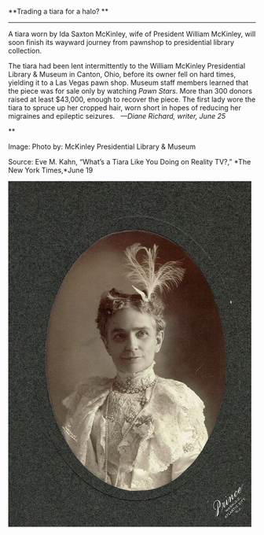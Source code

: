 **Trading a tiara for a halo? **

****

A tiara worn by Ida Saxton McKinley, wife of President William McKinley, will soon finish its wayward journey from pawnshop to presidential library collection.

The tiara had been lent intermittently to the William McKinley Presidential Library & Museum in Canton, Ohio, before its owner fell on hard times, yielding it to a Las Vegas pawn shop. Museum staff members learned that the piece was for sale only by watching *Pawn Stars*. More than 300 donors raised at least \$43,000, enough to recover the piece. The first lady wore the tiara to spruce up her cropped hair, worn short in hopes of reducing her migraines and epileptic seizures.   *—Diane Richard, writer, June 25*

**

Image: Photo by: McKinley Presidential Library & Museum 

Source: Eve M. Kahn, “What’s a Tiara Like You Doing on Reality TV?,” *The New York Times,*June 19

![](../images/14-06-25_68.74.1_tiaraEDIT-1.jpeg)
